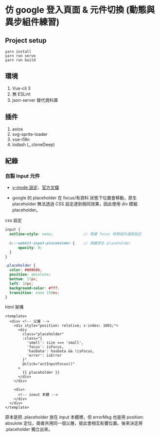 # 仿 google 登入頁面 & 元件切換 (動態與異步組件練習)

## Project setup
```
yarn install
yarn run serve
yarn run build
```

## 環境

1. Vue-cli 3
2. 無 ESLint
3. json-server 替代資料庫

## 插件

1. axios
2. svg-sprite-loader
3. vue-i18n
4. lodash (_.cloneDeep)



## 紀錄

### 自製 Input 元件

* [v-mode 設定](https://www.haorooms.com/post/vue_vmodel)、[官方文檔](https://vuejs.org/v2/guide/components-custom-events.html#Customizing-Component-v-model)

* google 的 placeholder 在 focus/有資料 狀態下位置會移動，原生 placeholder 無法透過 CSS 設定達到相同效果，因此使用 div 模擬 placeholder。

css 設定
``` scss
input {
  outline-style: none;              // 隱藏 focus 時預設外邊框設定
  
  &::-webkit-input-placeholder {    // 隱藏原生 placeholder
      opacity: 0;
  }
}

.placeholder {
  color: #80868b;
  position: absolute;
  bottom: 17px;
  left: 10px;
  background-color: #fff;
  transition: ease 150ms;
}
```

html 架構
```vue
<template>
  <div> <!-- 父層 -->
    <div style="position: relative; z-index: 1001;">
      <div
        class="placeholder"
        :class="{
          'small': size === 'small',
          'focus': isFocus,
          'hasData': hasData && !isFocus,
          'error': isError
        }"
        @click="actInputFocus()"
      >
        {{ placeholder }}
      </div>
    </div>

    <div>
      <!-- inout 本體 -->
    </div>
  </div>
</template>
```
原本是把 .placeholder 放在 input 本體裡，但 errorMsg 也是用 position: absulote 定位，兩者共用同一個父層，彼此會相互影響位置。後來決定將 .placeholder 獨立出來。
